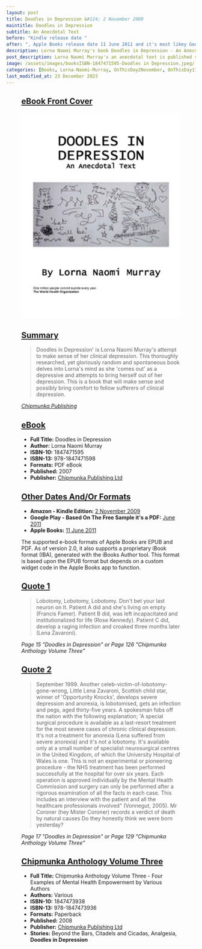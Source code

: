```yaml
---
layout: post
title: Doodles in Depression &#124; 2 November 2009
maintitle: Doodles in Depression
subtitle: An Anecdotal Text
before: "Kindle release date "
after: ", Apple Books release date 11 June 2011 and it's most likey Google Play's release date as well"
description: Lorna Naomi Murray's book Doodles in Depression - An Anecdotal Text is published she makes referance to Lena Zavaroni.
post_description: Lorna Naomi Murray's an anecdotal text is published she makes referance to Lena Zavaroni.
image: /assets/images/booksISBN-1847471595-Doodles in Depression.jpeg/
categories: [Books, Lorna-Naomi-Murray, OnThisDay2November, OnThisDay11June]
last_modified_at: 23 December 2023
---
```


<figure class="fig1">
<div class="CardLayout Card-Padding CardLayout-Height1">
<div class="CardItem">
<h2 id="infobox1" class="infobox"><a href="#infobox1">eBook Front Cover</a></h2>
<div class="CardItem split">
<img src="/assets/images/books/ISBN-1847471595-Doodles in Depression.jpeg" class="full-width"/>
</div></div></div>
</figure>

<figure class="fig2">
<div class="CardLayout Card-Padding CardLayout-Height1">
<div class="CardItem">
<h2 id="infobox2" class="infobox"><a href="#infobox2">Summary</a></h2>
<div class="CardItem split">
<blockquote>Doodles in Depression' is Lorna Naomi Murray's attempt to make sense of her clinical depression. This thoroughly researched, yet gloriously random and spontaneous book delves into Lorna's mind as she 'comes out' as a depressive and attempts to bring herself out of her depression. This is a book that will make sense and possibly bring comfort to fellow sufferers of clinical depression.</blockquote>
<cite><a class="external-link" href="https://chipmunkapublishing.com/product/chipmunka-anthology-volume-three-the/">Chipmunka Publishing</a></cite>
</div></div></div>
</figure>

<figure class="fig3">
<div class="CardLayout Card-Padding">
<div class="CardItem">
<h2 id="infobox3" class="infobox"><a href="#infobox3">eBook</a></h2>
<div class="CardItem split">
<ul>
<li><strong>Full Title:</strong> Doodles in Depression</li>
<li><strong>Author:</strong> Lorna Naomi Murray</li>
<li><strong>ISBN-10:</strong> 1847471595</li>
<li><strong>ISBN-13:</strong> 978-1847471598</li>
<li><strong>Formats:</strong> PDF eBook</li>
<li><strong>Published:</strong> 2007</li>
<li><strong>Publisher:</strong> <a class="external-link" href="https://chipmunkapublishing.com/product/chipmunka-anthology-volume-three-the/">Chipmunka Publishing Ltd</a></li>
</ul>
</div></div></div>
</figure>

<figure class="fig3">
<div class="CardLayout Card-Padding">
<div class="CardItem">
<h2 id="infobox4" class="infobox"><a href="#infobox4">Other Dates And/Or Formats</a></h2>
<div class="CardItem split">
<ul>
<li><strong>Amazon - Kindle Edition:</strong> <a class="external-link" href="https://www.amazon.co.uk/Doodles-Depression-Lorna-Naomi-Murray-ebook/dp/B002ZCY976">2 November 2009</a></li>
<li><strong>Google Play - Based On The Free Sample it's a PDF:</strong> <a class="external-link" href="https://play.google.com/store/books/details?id=ZoydTXmpDpIC&rdid=book-ZoydTXmpDpIC">June 2011</a></li>
<li><strong>Apple Books:</strong> <a class="external-link" href="https://books.apple.com/gb/book/doodles-in-depression/id450700395">11 June 2011</a></li>
</ul>
<p>The supported e-book formats of Apple Books are EPUB and PDF. As of version 2.0, it also supports a proprietary iBook format (IBA), generated with the iBooks Author tool. This format is based upon the EPUB format but depends on a custom widget code in the Apple Books app to function.</p>
</div></div></div>
</figure>

<figure class="fig3">
<div class="CardLayout Card-Padding">
<div class="CardItem">
<h2 id="infobox5" class="infobox"><a href="#infobox5">Quote 1</a></h2>
<div class="CardItem split">
<blockquote>Lobotomy, Lobotomy, Lobotomy. Don't bet your last neuron on It. Patient A did and she's living on empty (Francis Famer). Patient B did, was left incapacitated and institutionalized for life (Rose Kennedy). Patient C did, develop a raging infection and croaked three months later (Lena Zavaroni).</blockquote>
<cite>Page 15 "Doodles in Depression" or Page 126 "Chipmunka Anthology Volume Three" </cite>
</div></div></div>
</figure>

<figure class="fig3">
<div class="CardLayout Card-Padding">
<div class="CardItem">
<h2 id="infobox6" class="infobox"><a href="#infobox6">Quote 2</a></h2>
<div class="CardItem split">
<blockquote>﻿September 1999. Another celeb-victim-of-lobotomy-gone-wrong, Little Lena Zavaroni, Scottish child star, winner of 'Opportunity Knocks', develops severe depression and anorexia, is lobotomised, gets an infection and pegs, aged thirty-five years. A spokesman fobs off the nation with the following explanation; 'A special surgical procedure is available as a last-resort treatment for the most severe cases of chronic clinical depression. It's not a treatment for anorexia (Lena suffered from severe anorexia) and it's not a lobotomy. It's available only at a small number of specialist neurosurgical centres in the United Kingdom, of which the University Hospital of Wales is one. This is not an experimental or pioneering procedure - the NHS treatment has been performed successfully at the hospital for over six years. Each operation is approved individually by the Mental Health Commission and surgery can only be performed after a rigorous examination of all the facts in each case. This includes an interview with the patient and all the healthcare professionals involved" (Vonnegut, 2005). Mr Coroner (hey Mister Coroner) records a verdict of death by natural causes Do they honestly think we were born yesterday?</blockquote>
<cite>Page 17 "Doodles in Depression" or Page 129 "Chipmunka Anthology Volume Three" </cite>
</div></div></div>
</figure>

<figure class="fig3">
<div class="CardLayout Card-Padding">
<div class="CardItem">
<h2 id="infobox7" class="infobox"><a href="#infobox7">Chipmunka Anthology Volume Three</a></h2>
<div class="CardItem split">
<ul>
<li><strong>Full Title:</strong> Chipmunka Anthology Volume Three - Four Examples of Mental Health Empowerment by Various Authors</li>
<li><strong>Authors:</strong> Various</li>
<li><strong>ISBN-10:</strong> 1847473938</li>
<li><strong>ISBN-13:</strong> 978-1847473936</li>
<li><strong>Formats:</strong> Paperback</li>
<li><strong>Published:</strong> 2008</li>
<li><strong>Publisher:</strong> <a class="external-link" href="https://chipmunkapublishing.com/product/chipmunka-anthology-volume-three-the/">Chipmunka Publishing Ltd</a></li>
<li><strong>Stories:</strong> Beyond the Bars, Citadels and Cicadas, Analgesia, <strong>Doodles in Depression</strong></li>
</ul>
</div></div></div>
</figure>

<style>
.Card-Padding {padding-top: 0px;}
.CardLayout-Height1 {height: 553.55px;}
@media screen and (orientation:portrait) {.CardLayout-Height1 {height: unset;}}
</style>

